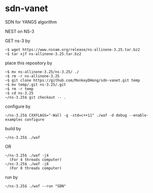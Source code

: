 # sdn-vanet
SDN for YANGS algorithm

NEST on NS-3

GET ns-3 by

    ~$ wget https://www.nsnam.org/release/ns-allinone-3.25.tar.bz2
    ~$ tar xjf ns-allinone-3.25.tar.bz2


place this repository by

    ~$ mv ns-allinone-3.25/ns-3.25/ ./
    ~$ rm -r ns-allinone-3.25
    ~$ git clone https://github.com/MonkeyDHong/sdn-vanet.git temp
    ~$ mv temp/.git ns-3.25/.git
    ~$ rm -r temp
    ~$ cd ns-3.25
    ~/ns-3.25$ git checkout -- .

configure by

    ~/ns-3.25$ CXXFLAGS="-Wall -g -std=c++11" ./waf -d debug --enable-examples configure
    
build by

    ~/ns-3.25$ ./waf
    
OR

    ~/ns-3.25$ ./waf -j4
      (For 4 threads computer)
    ~/ns-3.25$ ./waf -j8
      (For 8 threads computer)

run by

    ~/ns-3.25$ ./waf --run "SDN"
